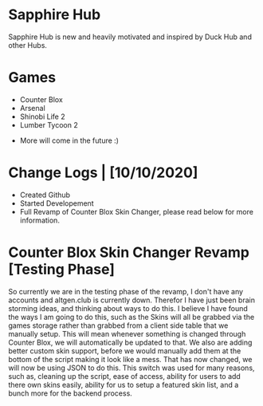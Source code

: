 # Sapphire Hub


Sapphire Hub is new and heavily motivated and inspired by Duck Hub and other Hubs.


# Games
* Counter Blox
* Arsenal
* Shinobi Life 2
* Lumber Tycoon 2
- More will come in the future :)



# Change Logs | [10/10/2020]
* Created Github 
* Started Developement
* Full Revamp of Counter Blox Skin Changer, please read below for more information.




# Counter Blox Skin Changer Revamp [Testing Phase]

So currently we are in the testing phase of the revamp, I don't have any accounts and altgen.club is currently down.
Therefor I have just been brain storming ideas, and thinking about ways to do this.
I believe I have found the ways I am going to do this, such as the Skins will all be grabbed via the games storage rather than grabbed from a client side table that we manually setup. This will mean whenever something is changed through Counter Blox, we will automatically be updated to that.
We also are adding better custom skin support, before we would manually add them at the bottom of the script making it look like a mess.
That has now changed, we will now be using JSON to do this. This switch was used for many reasons, such as, cleaning up the script, ease of access, ability for users to add there own skins easily, ability for us to setup a featured skin list, and a bunch more for the backend process.
